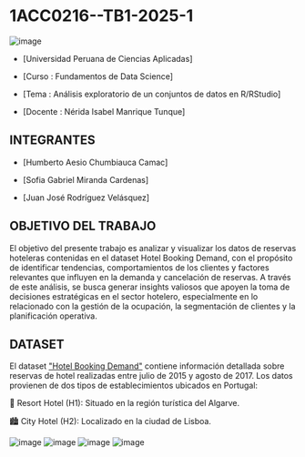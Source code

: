 # 1ACC0216--TB1-2025-1

![image](https://github.com/user-attachments/assets/b47b251e-e65c-46c3-a1a4-f0c28ab554dc)

- [Universidad Peruana de Ciencias Aplicadas]

- [Curso : Fundamentos de Data Science]

- [Tema : Análisis exploratorio de un conjuntos de datos en R/RStudio]

- [Docente : Nérida Isabel Manrique Tunque]
## INTEGRANTES

- [Humberto Aesio Chumbiauca Camac]

- [Sofia Gabriel Miranda Cardenas]

- [Juan José Rodríguez Velásquez]
## OBJETIVO DEL TRABAJO

El objetivo del presente trabajo es analizar y visualizar los datos de reservas hoteleras contenidas en el dataset Hotel Booking Demand, con el propósito de identificar tendencias, comportamientos de los clientes y factores relevantes que influyen en la demanda y cancelación de reservas. A través de este análisis, se busca generar insights valiosos que apoyen la toma de decisiones estratégicas en el sector hotelero, especialmente en lo relacionado con la gestión de la ocupación, la segmentación de clientes y la planificación operativa.

## DATASET

El dataset ["Hotel Booking Demand"](https://www.sciencedirect.com/science/article/pii/S2352340918315191) contiene información detallada sobre reservas de hotel realizadas entre julio de 2015 y agosto de 2017. Los datos provienen de dos tipos de establecimientos ubicados en Portugal:

🏨 Resort Hotel (H1): Situado en la región turística del Algarve.

🏙️ City Hotel (H2): Localizado en la ciudad de Lisboa.



![image](https://github.com/user-attachments/assets/0833bd0f-8da9-46af-a47f-e382a5055564)
![image](https://github.com/user-attachments/assets/3fe8e686-22e1-4252-8075-9b4714b5c6c0)
![image](https://github.com/user-attachments/assets/46287361-63a8-4248-a918-7ad0fdddcf20)
![image](https://github.com/user-attachments/assets/6dc03dc8-b454-44fa-9f43-28a029ad70cb)


